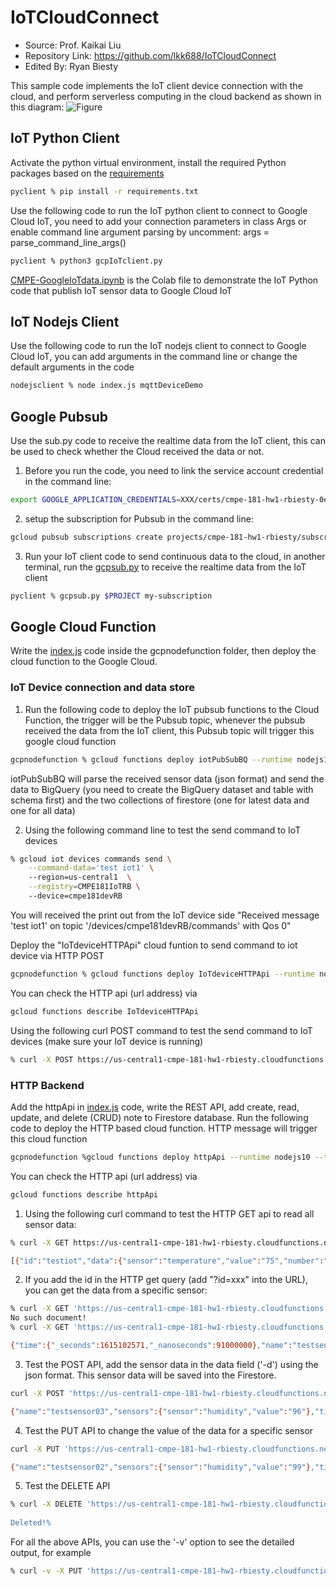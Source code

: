 # IoTCloudConnect
* Source: Prof. Kaikai Liu
* Repository Link: https://github.com/lkk688/IoTCloudConnect
* Edited By: Ryan Biesty

This sample code implements the IoT client device connection with the cloud, and perform serverless computing in the cloud backend as shown in this diagram:
![Figure](/Resources/Picture1.png)

## IoT Python Client
Activate the python virtual environment, install the required Python packages based on the [requirements](/iotpython/requirements.txt)
```bash
pyclient % pip install -r requirements.txt
```
Use the following code to run the IoT python client to connect to Google Cloud IoT, you need to add your connection parameters in class Args or enable command line argument parsing by uncomment: args = parse_command_line_args()
```bash
pyclient % python3 gcpIoTclient.py
```
[CMPE-GoogleIoTdata.ipynb](/Notebook/CMPE-GoogleIoTdata.ipynb) is the Colab file to demonstrate the IoT Python code that publish IoT sensor data to Google Cloud IoT

## IoT Nodejs Client
Use the following code to run the IoT nodejs client to connect to Google Cloud IoT, you can add arguments in the command line or change the default arguments in the code
```bash
nodejsclient % node index.js mqttDeviceDemo
```

## Google Pubsub
Use the sub.py code to receive the realtime data from the IoT client, this can be used to check whether the Cloud received the data or not. 
1. Before you run the code, you need to link the service account credential in the command line: 
```bash
export GOOGLE_APPLICATION_CREDENTIALS=XXX/certs/cmpe-181-hw1-rbiesty-0ed8459c6103.json
```
2. setup the subscription for Pubsub in the command line: 
```bash
gcloud pubsub subscriptions create projects/cmpe-181-hw1-rbiesty/subscriptions/CMPE181RB-subscription --topic=projects/cmpe-181-hw1-rbiesty/topics/CMPEIoTdeviceRB
```
3. Run your IoT client code to send continuous data to the cloud, in another terminal, run the [gcpsub.py](/pyclient/gcpsub.py) to receive the realtime data from the IoT client
```bash
pyclient % gcpsub.py $PROJECT my-subscription
```

## Google Cloud Function
Write the [index.js](/gcpnodefunction/index.js) code inside the gcpnodefunction folder, then deploy the cloud function to the Google Cloud.

### IoT Device connection and data store
1. Run the following code to deploy the IoT pubsub functions to the Cloud Function, the trigger will be the Pubsub topic, whenever the pubsub received the data from the IoT client, this Pubsub topic will trigger this google cloud function
```bash
gcpnodefunction % gcloud functions deploy iotPubSubBQ --runtime nodejs10 --trigger-topic CMPEIoTdeviceRB
```
iotPubSubBQ will parse the received sensor data (json format) and send the data to BigQuery (you need to create the BigQuery dataset and table with schema first) and the two collections of firestore (one for latest data and one for all data)

2. Using the following command line to test the send command to IoT devices
```bash
% gcloud iot devices commands send \
    --command-data='test iot1' \   
    --region=us-central1  \
    --registry=CMPE181IoTRB \   
    --device=cmpe181devRB
```
You will received the print out from the IoT device side "Received message 'test iot1' on topic '/devices/cmpe181devRB/commands' with Qos 0"

Deploy the "IoTdeviceHTTPApi" cloud funtion to send command to iot device via HTTP POST
```bash
gcpnodefunction % gcloud functions deploy IoTdeviceHTTPApi --runtime nodejs10 --trigger-http
```
You can check the HTTP api (url address) via
```bash
gcloud functions describe IoTdeviceHTTPApi
```
Using the following curl POST command to test the send command to IoT devices (make sure your IoT device is running)
```bash
% curl -X POST https://us-central1-cmpe-181-hw1-rbiesty.cloudfunctions.net/IoTdeviceHTTPApi -H "Content-Type:application/json" -d '{"deviceId":"cmpe181devRB","message":"test message"}'
```

### HTTP Backend
Add the httpApi in [index.js](/gcpnodefunction/index.js) code, write the REST API, add create, read, update, and delete (CRUD) note to Firestore database. Run the following code to deploy the HTTP based cloud function. HTTP message will trigger this cloud function
```bash
gcpnodefunction %gcloud functions deploy httpApi --runtime nodejs10 --trigger-http
```
You can check the HTTP api (url address) via
```bash
gcloud functions describe httpApi
```
1. Using the following curl command to test the HTTP GET api to read all sensor data:
```bash
% curl -X GET https://us-central1-cmpe-181-hw1-rbiesty.cloudfunctions.net/httpApi -H "Content-Type:application/json"

[{"id":"testiot","data":{"sensor":"temperature","value":"75","number":"2020"}}]
```
2. If you add the id in the HTTP get query (add "?id=xxx" into the URL), you can get the data from a specific sensor:
```bash
% curl -X GET 'https://us-central1-cmpe-181-hw1-rbiesty.cloudfunctions.net/httpApi?id=cmpe181devRB'
No such document!
% curl -X GET 'https://us-central1-cmpe-181-hw1-rbiesty.cloudfunctions.net/httpApi?id=testsensor02'

{"time":{"_seconds":1615102571,"_nanoseconds":91000000},"name":"testsensor02","sensors":{"value":"99","sensor":"humidity"}}
```
3. Test the POST API, add the sensor data in the data field ('-d') using the json format. This sensor data will be saved into the Firestore.
```bash
curl -X POST 'https://us-central1-cmpe-181-hw1-rbiesty.cloudfunctions.net/httpApi?id=testsensor03' -H "content-type:application/json" -d '{"bodydata":{"sensor":"humidity","value":"96"}}'

{"name":"testsensor03","sensors":{"sensor":"humidity","value":"96"},"time":"2021-03-07T07:42:47.040Z"}%
```
4. Test the PUT API to change the value of the data for a specific sensor
```bash
curl -X PUT 'https://us-central1-cmpe-181-hw1-rbiesty.cloudfunctions.net/httpApi?id=testsensor02' -H "content-type:application/json" -d '{"bodydata":{"sensor":"humidity","value":"99"}}'

{"name":"testsensor02","sensors":{"sensor":"humidity","value":"99"},"time":"2021-03-07T07:36:11.091Z"}
```
5. Test the DELETE API
```bash
% curl -X DELETE 'https://us-central1-cmpe-181-hw1-rbiesty.cloudfunctions.net/httpApi?id=testsensor03' -H "content-type:application/json”
             
Deleted!%   
```
For all the above APIs, you can use the '-v' option to see the detailed output, for example
```bash
% curl -v -X PUT 'https://us-central1-cmpe-181-hw1-rbiesty.cloudfunctions.net/httpApi?id=testsensor02' -H "content-type:application/json" -d '{"bodydata":{"sensor":"humidity","value":"99"}}'
```

